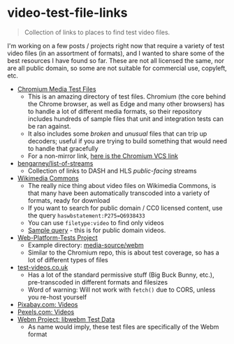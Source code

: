 # video-test-file-links
> Collection of links to places to find test video files.

I'm working on a few posts / projects right now that require a variety of test video files (in an assortment of formats), and I wanted to share some of the best resources I have found so far. These are not all licensed the same, nor are all public domain, so some are not suitable for commercial use, copyleft, etc.

- [Chromium Media Test Files](https://github.com/chromium/chromium/tree/master/media/test/data)
	- This is an amazing directory of test files. Chromium (the core behind the Chrome browser, as well as Edge and many other browsers) has to handle a lot of different media formats, so their repository includes hundreds of sample files that unit and integration tests can be ran against.
	- It also includes some *broken* and *unusual* files that can trip up decoders; useful if you are trying to build something that would need to handle that gracefully
	- For a non-mirror link, [here is the Chromium VCS link](https://chromium.googlesource.com/chromium/src/media/+/refs/heads/master/test/data/)
- [bengarney/list-of-streams](https://github.com/bengarney/list-of-streams)
	- Collection of links to DASH and HLS *public-facing* streams
- [Wikimedia Commons](https://commons.wikimedia.org/)
	- The really nice thing about video files on Wikimedia Commons, is that many have been automatically transcoded into a variety of formats, ready for download
	- If you want to search for public domain / CC0 licensed content, use the query `haswbstatement:P275=Q6938433`
	- You can use `filetype:video` to find only videos
	- [Sample query](https://commons.wikimedia.org/w/index.php?search=filetype%3Avideo+haswbstatement%3AP275%3DQ6938433&title=Special:Search&profile=advanced) - this is for public domain videos.
- [Web-Platform-Tests Project](https://github.com/web-platform-tests/wpt)
	- Example directory: [media-source/webm](https://github.com/web-platform-tests/wpt/tree/master/media-source/webm)
	- Similar to the Chromium repo, this is about test coverage, so has a lot of different types of files
- [test-videos.co.uk](https://test-videos.co.uk/)
	- Has a lot of the standard permissive stuff (Big Buck Bunny, etc.), pre-transcoded in different formats and filesizes
	- Word of warning: Will not work with `fetch()` due to CORS, unless you re-host yourself
- [Pixabay.com: Videos](https://pixabay.com/videos/)
- [Pexels.com: Videos](https://www.pexels.com/videos/)
- [Webm Project: libwebm Test Data](https://github.com/webmproject/libwebm/tree/master/testing/testdata)
	- As name would imply, these test files are specifically of the Webm format
